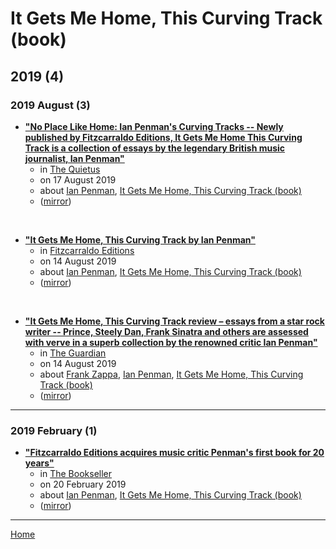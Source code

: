 # It Gets Me Home, This Curving Track (book)

## 2019 (4)

### 2019 August (3)

 - [**"No Place Like Home: Ian Penman's Curving Tracks -- Newly published by Fitzcarraldo Editions, It Gets Me Home This Curving Track is a collection of essays by the legendary British music journalist, Ian Penman"**](https://thequietus.com/articles/26963-ian-penman-it-gets-me-home-this-curving-track-review)
    - in [The Quietus](../../../publications/the-quietus/index.md)
    - on 17 August 2019
    - about [Ian Penman](../../../topics/ian-penman/index.md), [It Gets Me Home, This Curving Track (book)](../../../topics/book/it-gets-me-home-this-curving-track/index.md)
    - ([mirror](https://web.archive.org/web/*/https://thequietus.com/articles/26963-ian-penman-it-gets-me-home-this-curving-track-review))

<br />

 - [**"It Gets Me Home, This Curving Track by Ian Penman"**](https://fitzcarraldoeditions.com/books/it-gets-me-home-this-curving-track)
    - in [Fitzcarraldo Editions](../../../publications/fitzcarraldo-editions/index.md)
    - on 14 August 2019
    - about [Ian Penman](../../../topics/ian-penman/index.md), [It Gets Me Home, This Curving Track (book)](../../../topics/book/it-gets-me-home-this-curving-track/index.md)
    - ([mirror](https://web.archive.org/web/*/https://fitzcarraldoeditions.com/books/it-gets-me-home-this-curving-track))

<br />

 - [**"It Gets Me Home, This Curving Track review – essays from a star rock writer -- Prince, Steely Dan, Frank Sinatra and others are assessed with verve in a superb collection by the renowned critic Ian Penman"**](https://www.theguardian.com/books/2019/aug/14/it-gets-me-home-this-curving-track-by-ian-perlman-review)
    - in [The Guardian](../../../publications/the-guardian/index.md)
    - on 14 August 2019
    - about [Frank Zappa](../../../topics/frank-zappa/index.md), [Ian Penman](../../../topics/ian-penman/index.md), [It Gets Me Home, This Curving Track (book)](../../../topics/book/it-gets-me-home-this-curving-track/index.md)
    - ([mirror](https://web.archive.org/web/*/https://www.theguardian.com/books/2019/aug/14/it-gets-me-home-this-curving-track-by-ian-perlman-review))

----

### 2019 February (1)

 - [**"Fitzcarraldo Editions acquires music critic Penman's first book for 20 years"**](https://www.thebookseller.com/news/fitzcarraldo-editions-acquires-music-critic-penmans-first-book-20-years-954786)
    - in [The Bookseller](../../../publications/the-bookseller/index.md)
    - on 20 February 2019
    - about [Ian Penman](../../../topics/ian-penman/index.md), [It Gets Me Home, This Curving Track (book)](../../../topics/book/it-gets-me-home-this-curving-track/index.md)
    - ([mirror](https://web.archive.org/web/*/https://www.thebookseller.com/news/fitzcarraldo-editions-acquires-music-critic-penmans-first-book-20-years-954786))

----

[Home](../index.md)
